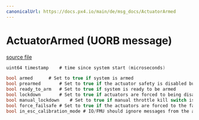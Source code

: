 ```yaml
---
canonicalUrl: https://docs.px4.io/main/de/msg_docs/ActuatorArmed
---
```


# ActuatorArmed (UORB message)



[source file](https://github.com/PX4/PX4-Autopilot/blob/release/1.14/msg/ActuatorArmed.msg)

```c
uint64 timestamp    # time since system start (microseconds)

bool armed      # Set to true if system is armed
bool prearmed       # Set to true if the actuator safety is disabled but motors are not armed
bool ready_to_arm   # Set to true if system is ready to be armed
bool lockdown       # Set to true if actuators are forced to being disabled (due to emergency or HIL)
bool manual_lockdown    # Set to true if manual throttle kill switch is engaged
bool force_failsafe # Set to true if the actuators are forced to the failsafe position
bool in_esc_calibration_mode # IO/FMU should ignore messages from the actuator controls topics

```
